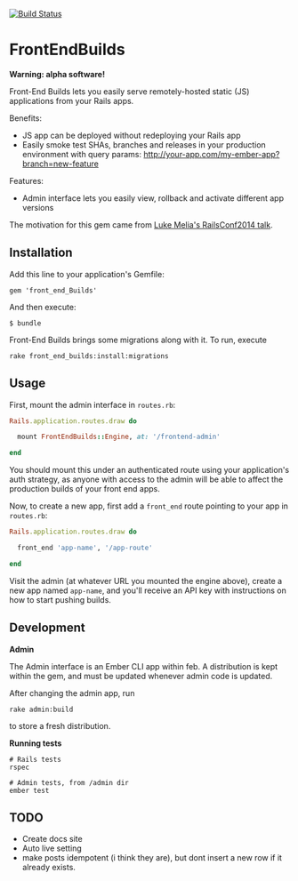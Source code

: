 [![Build Status](https://travis-ci.org/tedconf/front_end_builds.svg)](https://travis-ci.org/tedconf/front_end_builds)

# FrontEndBuilds

**Warning: alpha software!**

Front-End Builds lets you easily serve remotely-hosted static (JS) applications from your Rails apps.

Benefits:
  - JS app can be deployed without redeploying your Rails app
  - Easily smoke test SHAs, branches and releases in your production environment with query params:
    http://your-app.com/my-ember-app?branch=new-feature

Features:
  - Admin interface lets you easily view, rollback and activate different app versions

The motivation for this gem came from [Luke Melia's RailsConf2014 talk](http://www.confreaks.com/videos/3324-railsconf-lightning-fast-deployment-of-your-rails-backed-javascript-app).


## Installation

Add this line to your application's Gemfile:

```
gem 'front_end_Builds' 
```

And then execute:

```
$ bundle 
```

Front-End Builds brings some migrations along with it. To run, execute

```
rake front_end_builds:install:migrations
```

## Usage

First, mount the admin interface in `routes.rb`:

```rb
Rails.application.routes.draw do

  mount FrontEndBuilds::Engine, at: '/frontend-admin'

end
```

You should mount this under an authenticated route using your application's
auth strategy, as anyone with access to the admin will be able to affect the
production builds of your front end apps.

Now, to create a new app, first add a `front_end` route pointing to your app in `routes.rb`:

```rb
Rails.application.routes.draw do

  front_end 'app-name', '/app-route'

end
```

Visit the admin (at whatever URL you mounted the engine above), create a new app
named `app-name`, and you'll receive an API key with instructions on how to start
pushing builds.


## Development

**Admin**

The Admin interface is an Ember CLI app within feb. A distribution is kept
within the gem, and must be updated whenever admin code is updated.

After changing the admin app, run

```
rake admin:build
```

to store a fresh distribution.

**Running tests**

```
# Rails tests
rspec  

# Admin tests, from /admin dir
ember test
```

## TODO

* Create docs site
* Auto live setting
* make posts idempotent (i think they are), but dont insert a new row if
  it already exists.
